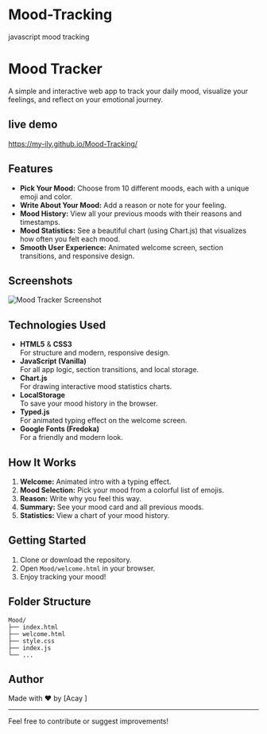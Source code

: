 # Mood-Tracking
javascript mood tracking 
# Mood Tracker

A simple and interactive web app to track your daily mood, visualize your feelings, and reflect on your emotional journey.
## live demo 
https://my-ily.github.io/Mood-Tracking/
## Features

- **Pick Your Mood:** Choose from 10 different moods, each with a unique emoji and color.
- **Write About Your Mood:** Add a reason or note for your feeling.
- **Mood History:** View all your previous moods with their reasons and timestamps.
- **Mood Statistics:** See a beautiful chart (using Chart.js) that visualizes how often you felt each mood.
- **Smooth User Experience:** Animated welcome screen, section transitions, and responsive design.

## Screenshots

![Mood Tracker Screenshot](screenshot.png) <!-- Add your screenshot here if available -->

## Technologies Used

- **HTML5** & **CSS3**  
  For structure and modern, responsive design.
- **JavaScript (Vanilla)**  
  For all app logic, section transitions, and local storage.
- **Chart.js**  
  For drawing interactive mood statistics charts.
- **LocalStorage**  
  To save your mood history in the browser.
- **Typed.js**  
  For animated typing effect on the welcome screen.
- **Google Fonts (Fredoka)**  
  For a friendly and modern look.

## How It Works

1. **Welcome:** Animated intro with a typing effect.
2. **Mood Selection:** Pick your mood from a colorful list of emojis.
3. **Reason:** Write why you feel this way.
4. **Summary:** See your mood card and all previous moods.
5. **Statistics:** View a chart of your mood history.

## Getting Started

1. Clone or download the repository.
2. Open `Mood/welcome.html` in your browser.
3. Enjoy tracking your mood!

## Folder Structure

```
Mood/
├── index.html
├── welcome.html
├── style.css
├── index.js
└── ...
```

## Author

Made with ❤️ by [Acay ]

---

Feel free to contribute or suggest improvements!
